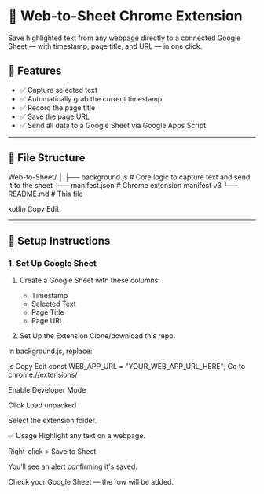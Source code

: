 # 📝 Web-to-Sheet Chrome Extension

Save highlighted text from any webpage directly to a connected Google Sheet — with timestamp, page title, and URL — in one click.

## 🚀 Features

- ✅ Capture selected text
- ✅ Automatically grab the current timestamp
- ✅ Record the page title
- ✅ Save the page URL
- ✅ Send all data to a Google Sheet via Google Apps Script

---

## 📂 File Structure

Web-to-Sheet/
│
├── background.js # Core logic to capture text and send it to the sheet
├── manifest.json # Chrome extension manifest v3
└── README.md # This file

kotlin
Copy
Edit

---

## 🔧 Setup Instructions

### 1. **Set Up Google Sheet**

1. Create a Google Sheet with these columns:
   - Timestamp
   - Selected Text
   - Page Title
   - Page URL

2. Set Up the Extension
Clone/download this repo.

In background.js, replace:

js
Copy
Edit
const WEB_APP_URL = "YOUR_WEB_APP_URL_HERE";
Go to chrome://extensions/

Enable Developer Mode

Click Load unpacked

Select the extension folder.

✅ Usage
Highlight any text on a webpage.

Right-click > Save to Sheet

You’ll see an alert confirming it's saved.

Check your Google Sheet — the row will be added.


